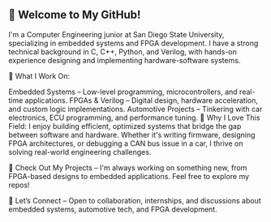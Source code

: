 ## 👋 Welcome to My GitHub!
I'm a Computer Engineering junior at San Diego State University, specializing in embedded systems and FPGA development. I have a strong technical background in C, C++, Python, and Verilog, with hands-on experience designing and implementing hardware-software systems.

🔹 What I Work On:

Embedded Systems – Low-level programming, microcontrollers, and real-time applications.
FPGAs & Verilog – Digital design, hardware acceleration, and custom logic implementations.
Automotive Projects – Tinkering with car electronics, ECU programming, and performance tuning.
🔹 Why I Love This Field:
I enjoy building efficient, optimized systems that bridge the gap between software and hardware. Whether it's writing firmware, designing FPGA architectures, or debugging a CAN bus issue in a car, I thrive on solving real-world engineering challenges.

📂 Check Out My Projects – I'm always working on something new, from FPGA-based designs to embedded applications. Feel free to explore my repos!

🚀 Let’s Connect – Open to collaboration, internships, and discussions about embedded systems, automotive tech, and FPGA development.

<!--
**laith204/laith204** is a ✨ _special_ ✨ repository because its `README.md` (this file) appears on your GitHub profile.

Here are some ideas to get you started:

- 🔭 I’m currently working on ...
- 🌱 I’m currently learning ...
- 👯 I’m looking to collaborate on ...
- 🤔 I’m looking for help with ...
- 💬 Ask me about ...
- 📫 How to reach me: ...
- 😄 Pronouns: ...
- ⚡ Fun fact: ...
-->
